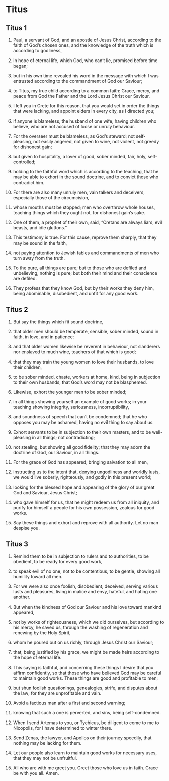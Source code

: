 # Titus

## Titus 1

1. Paul, a servant of God, and an apostle of Jesus Christ, according to the faith of God’s chosen ones, and the knowledge of the truth which is according to godliness,

2. in hope of eternal life, which God, who can’t lie, promised before time began;

3. but in his own time revealed his word in the message with which I was entrusted according to the commandment of God our Saviour;

4. to Titus, my true child according to a common faith: Grace, mercy, and peace from God the Father and the Lord Jesus Christ our Saviour.  

5.   I left you in Crete for this reason, that you would set in order the things that were lacking, and appoint elders in every city, as I directed you;

6. if anyone is blameless, the husband of one wife, having children who believe, who are not accused of loose or unruly behaviour.

7. For the overseer must be blameless, as God’s steward; not self-pleasing, not easily angered, not given to wine, not violent, not greedy for dishonest gain;

8. but given to hospitality, a lover of good, sober minded, fair, holy, self-controlled;

9. holding to the faithful word which is according to the teaching, that he may be able to exhort in the sound doctrine, and to convict those who contradict him.

10. For there are also many unruly men, vain talkers and deceivers, especially those of the circumcision,

11. whose mouths must be stopped; men who overthrow whole houses, teaching things which they ought not, for dishonest gain’s sake.

12. One of them, a prophet of their own, said, “Cretans are always liars, evil beasts, and idle gluttons.”

13. This testimony is true. For this cause, reprove them sharply, that they may be sound in the faith,

14. not paying attention to Jewish fables and commandments of men who turn away from the truth.

15. To the pure, all things are pure; but to those who are defiled and unbelieving, nothing is pure; but both their mind and their conscience are defiled.

16. They profess that they know God, but by their works they deny him, being abominable, disobedient, and unfit for any good work.   

## Titus 2

1. But say the things which fit sound doctrine,

2. that older men should be temperate, sensible, sober minded, sound in faith, in love, and in patience:

3. and that older women likewise be reverent in behaviour, not slanderers nor enslaved to much wine, teachers of that which is good;

4. that they may train the young women to love their husbands, to love their children,

5. to be sober minded, chaste, workers at home, kind, being in subjection to their own husbands, that God’s word may not be blasphemed.

6. Likewise, exhort the younger men to be sober minded;

7. in all things showing yourself an example of good works; in your teaching showing integrity, seriousness, incorruptibility,

8. and soundness of speech that can’t be condemned; that he who opposes you may be ashamed, having no evil thing to say about us.

9. Exhort servants to be in subjection to their own masters, and to be well-pleasing in all things; not contradicting;

10. not stealing, but showing all good fidelity; that they may adorn the doctrine of God, our Saviour, in all things.

11. For the grace of God has appeared, bringing salvation to all men,

12. instructing us to the intent that, denying ungodliness and worldly lusts, we would live soberly, righteously, and godly in this present world;

13. looking for the blessed hope and appearing of the glory of our great God and Saviour, Jesus Christ;

14. who gave himself for us, that he might redeem us from all iniquity, and purify for himself a people for his own possession, zealous for good works.

15. Say these things and exhort and reprove with all authority. Let no man despise you.   

## Titus 3

1. Remind them to be in subjection to rulers and to authorities, to be obedient, to be ready for every good work,

2. to speak evil of no one, not to be contentious, to be gentle, showing all humility toward all men.

3. For we were also once foolish, disobedient, deceived, serving various lusts and pleasures, living in malice and envy, hateful, and hating one another.

4. But when the kindness of God our Saviour and his love toward mankind appeared,

5. not by works of righteousness, which we did ourselves, but according to his mercy, he saved us, through the washing of regeneration and renewing by the Holy Spirit,

6. whom he poured out on us richly, through Jesus Christ our Saviour;

7. that, being justified by his grace, we might be made heirs according to the hope of eternal life.

8. This saying is faithful, and concerning these things I desire that you affirm confidently, so that those who have believed God may be careful to maintain good works. These things are good and profitable to men;

9. but shun foolish questionings, genealogies, strife, and disputes about the law; for they are unprofitable and vain.

10. Avoid a factious man after a first and second warning;

11. knowing that such a one is perverted, and sins, being self-condemned.  

12.   When I send Artemas to you, or Tychicus, be diligent to come to me to Nicopolis, for I have determined to winter there.

13. Send Zenas, the lawyer, and Apollos on their journey speedily, that nothing may be lacking for them.

14. Let our people also learn to maintain good works for necessary uses, that they may not be unfruitful.  

15.   All who are with me greet you. Greet those who love us in faith. Grace be with you all. Amen.    